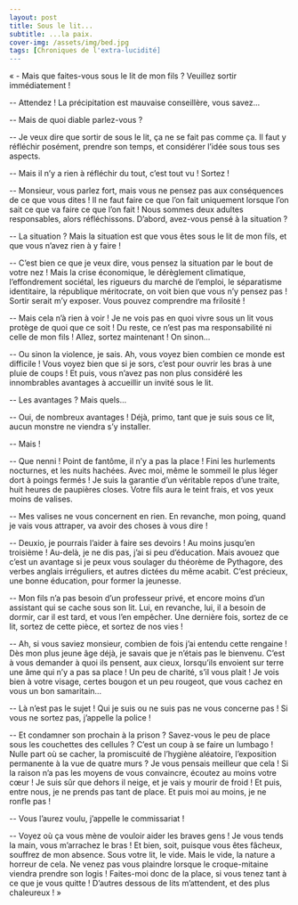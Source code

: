 ```yaml
---
layout: post
title: Sous le lit...
subtitle: ...la paix.
cover-img: /assets/img/bed.jpg
tags: [Chroniques de l'extra-lucidité]
---
```


« - Mais que faites-vous sous le lit de mon fils ? Veuillez sortir immédiatement !

-- Attendez ! La précipitation est mauvaise conseillère, vous savez...

-- Mais de quoi diable parlez-vous ?

-- Je veux dire que sortir de sous le lit, ça ne se fait pas comme ça. Il faut y réfléchir posément, prendre son temps, et considérer l’idée sous tous ses aspects.

-- Mais il n’y a rien à réfléchir du tout, c’est tout vu ! Sortez !

-- Monsieur, vous parlez fort, mais vous ne pensez pas aux conséquences de ce que vous dites ! Il ne faut faire ce que l’on fait uniquement lorsque l’on sait ce que va faire ce que l’on fait ! Nous sommes deux adultes responsables, alors réfléchissons. D’abord, avez-vous pensé à la situation ?

-- La situation ? Mais la situation est que vous êtes sous le lit de mon fils, et que vous n’avez rien à y faire !

-- C’est bien ce que je veux dire, vous pensez la situation par le bout de votre nez ! Mais la crise économique, le dérèglement climatique, l’effondrement sociétal, les rigueurs du marché de l’emploi, le séparatisme identitaire, la république méritocrate, on voit bien que vous n’y pensez pas ! Sortir serait m’y exposer. Vous pouvez comprendre ma frilosité !

-- Mais cela n’à rien à voir ! Je ne vois pas en quoi vivre sous un lit vous protège de quoi que ce soit ! Du reste, ce n’est pas ma responsabilité ni celle de mon fils ! Allez, sortez maintenant ! On sinon...

-- Ou sinon la violence, je sais. Ah, vous voyez bien combien ce monde est difficile ! Vous voyez bien que si je sors, c’est pour ouvrir les bras à une pluie de coups ! Et puis, vous n’avez pas non plus considéré les innombrables avantages à accueillir un invité sous le lit.

-- Les avantages ? Mais quels…

-- Oui, de nombreux avantages ! Déjà, primo, tant que je suis sous ce lit, aucun monstre ne viendra s’y installer.

-- Mais !

-- Que nenni ! Point de fantôme, il n’y a pas la place ! Fini les hurlements nocturnes, et les nuits hachées. Avec moi, même le sommeil le plus léger dort à poings fermés ! Je suis la garantie d’un véritable repos d’une traite, huit heures de paupières closes. Votre fils aura le teint frais, et vos yeux moins de valises.

-- Mes valises ne vous concernent en rien. En revanche, mon poing, quand je vais vous attraper, va avoir des choses à vous dire !

-- Deuxio, je pourrais l’aider à faire ses devoirs ! Au moins jusqu’en troisième ! Au-delà, je ne dis pas, j’ai si peu d’éducation. Mais avouez que c’est un avantage si je peux vous soulager du théorème de Pythagore, des verbes anglais irréguliers, et autres dictées du même acabit. C’est précieux, une bonne éducation, pour former la jeunesse.

-- Mon fils n’a pas besoin d’un professeur privé, et encore moins d’un assistant qui se cache sous son lit. Lui, en revanche, lui, il a besoin de dormir, car il est tard, et vous l’en empêcher. Une dernière fois, sortez de ce lit, sortez de cette pièce, et sortez de nos vies !

-- Ah, si vous saviez monsieur, combien de fois j’ai entendu cette rengaine ! Dès mon plus jeune âge déjà, je savais que je n’étais pas le bienvenu. C’est à vous demander à quoi ils pensent, aux cieux, lorsqu’ils envoient sur terre une âme qui n’y a pas sa place ! Un peu de charité, s’il vous plait ! Je vois bien à votre visage, certes bougon et un peu rougeot, que vous cachez en vous un bon samaritain…

-- Là n’est pas le sujet ! Qui je suis ou ne suis pas ne vous concerne pas ! Si vous ne sortez pas, j’appelle la police !

-- Et condamner son prochain à la prison ? Savez-vous le peu de place sous les couchettes des cellules ? C’est un coup à se faire un lumbago ! Nulle part où se cacher, la promiscuité de l’hygiène aléatoire, l’exposition permanente à la vue de quatre murs ? Je vous pensais meilleur que cela ! Si la raison n’a pas les moyens de vous convaincre, écoutez au moins votre cœur ! Je suis sûr que dehors il neige, et je vais y mourir de froid ! Et puis, entre nous, je ne prends pas tant de place. Et puis moi au moins, je ne ronfle pas !

-- Vous l’aurez voulu, j’appelle le commissariat !

-- Voyez où ça vous mène de vouloir aider les braves gens ! Je vous tends la main, vous m’arrachez le bras ! Et bien, soit, puisque vous êtes fâcheux, souffrez de mon absence. Sous votre lit, le vide. Mais le vide, la nature a horreur de cela.  Ne venez pas vous plaindre lorsque le croque-mitaine viendra prendre son logis ! Faites-moi donc de la place, si vous tenez tant à ce que je vous quitte ! D’autres dessous de lits m’attendent, et des plus chaleureux ! »
